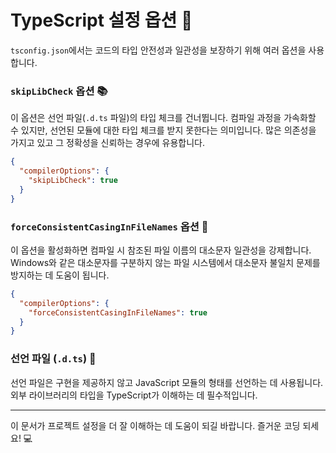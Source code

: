# TypeScript 설정 옵션 🔧

`tsconfig.json`에서는 코드의 타입 안전성과 일관성을 보장하기 위해 여러 옵션을 사용합니다.

### `skipLibCheck` 옵션 📚
이 옵션은 선언 파일(`.d.ts` 파일)의 타입 체크를 건너뜁니다. 컴파일 과정을 가속화할 수 있지만, 선언된 모듈에 대한 타입 체크를 받지 못한다는 의미입니다. 많은 의존성을 가지고 있고 그 정확성을 신뢰하는 경우에 유용합니다.

```json
{
  "compilerOptions": {
    "skipLibCheck": true
  }
}
```

### `forceConsistentCasingInFileNames` 옵션 📁
이 옵션을 활성화하면 컴파일 시 참조된 파일 이름의 대소문자 일관성을 강제합니다. Windows와 같은 대소문자를 구분하지 않는 파일 시스템에서 대소문자 불일치 문제를 방지하는 데 도움이 됩니다.

```json
{
  "compilerOptions": {
    "forceConsistentCasingInFileNames": true
  }
}
```

### 선언 파일 (`.d.ts`) 📄
선언 파일은 구현을 제공하지 않고 JavaScript 모듈의 형태를 선언하는 데 사용됩니다. 외부 라이브러리의 타입을 TypeScript가 이해하는 데 필수적입니다.

---

이 문서가 프로젝트 설정을 더 잘 이해하는 데 도움이 되길 바랍니다. 즐거운 코딩 되세요! 💻

